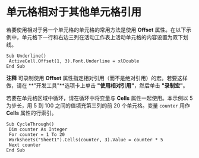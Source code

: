 
# 单元格相对于其他单元格引用

若要使用相对于另一个单元格的单元格的常用方法是使用 **Offset** 属性。在以下示例中，单元格下一行和右边三列在活动工作表上活动单元格的内容设置为双下划线。


```
Sub Underline() 
 ActiveCell.Offset(1, 3).Font.Underline = xlDouble 
End Sub
```


 **注释**  可录制使用  **Offset** 属性指定相对引用（而不是绝对引用）的宏。若要这样做，请在 **"开发工具"**选项卡上单击 **"使用相对引用"**，然后单击 **"录制宏"**。

若要在单元格区域中循环，请在循环中将变量与  **Cells** 属性一起使用。本示例以 5 为步长，用 5 到 100 之间的值填充第三列的前 20 个单元格。变量 `counter` 用作 **Cells** 属性的行索引。



```
Sub CycleThrough() 
 Dim counter As Integer 
 For counter = 1 To 20 
 Worksheets("Sheet1").Cells(counter, 3).Value = counter * 5 
 Next counter 
End Sub
```

